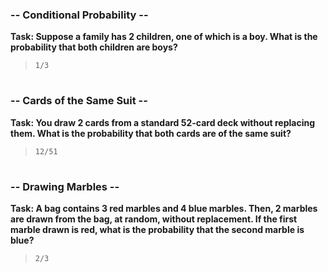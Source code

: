 ### -- Conditional Probability --
**Task: Suppose a family has 2 children, one of which is a boy. What is the probability that both children are boys?**
> `1/3`

#

### -- Cards of the Same Suit --
**Task: You draw 2 cards from a standard 52-card deck without replacing them. What is the probability that both cards are of the same suit?**
> `12/51`

#

### -- Drawing Marbles --
**Task: A bag contains 3 red marbles and 4 blue marbles. Then, 2 marbles are drawn from the bag, at random, without replacement. If the first marble drawn is red, what is the probability that the second marble is blue?**
> `2/3`

